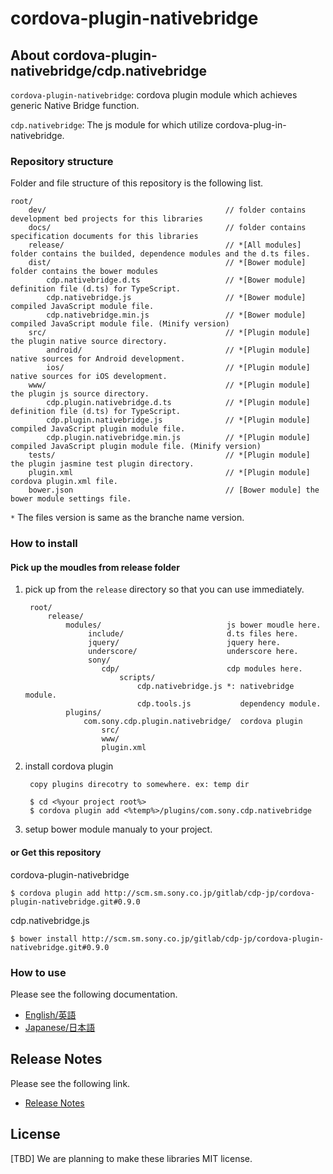 ﻿# cordova-plugin-nativebridge

## About cordova-plugin-nativebridge/cdp.nativebridge

`cordova-plugin-nativebridge`: cordova plugin module which achieves generic Native Bridge function.

`cdp.nativebridge`: The js module for which utilize cordova-plug-in-nativebridge.


### Repository structure
Folder and file structure of this repository is the following list.

    root/
        dev/                                        // folder contains development bed projects for this libraries
        docs/                                       // folder contains specification documents for this libraries
        release/                                    // *[All modules] folder contains the builded, dependence modules and the d.ts files.
        dist/                                       // *[Bower module] folder contains the bower modules
            cdp.nativebridge.d.ts                   // *[Bower module] definition file (d.ts) for TypeScript.
            cdp.nativebridge.js                     // *[Bower module] compiled JavaScript module file.
            cdp.nativebridge.min.js                 // *[Bower module] compiled JavaScript module file. (Minify version)
        src/                                        // *[Plugin module] the plugin native source directory.
            android/                                // *[Plugin module] native sources for Android development.
            ios/                                    // *[Plugin module] native sources for iOS development.
        www/                                        // *[Plugin module] the plugin js source directory.
            cdp.plugin.nativebridge.d.ts            // *[Plugin module] definition file (d.ts) for TypeScript.
            cdp.plugin.nativebridge.js              // *[Plugin module] compiled JavaScript plugin module file.
            cdp.plugin.nativebridge.min.js          // *[Plugin module] compiled JavaScript plugin module file. (Minify version)
        tests/                                      // *[Plugin module] the plugin jasmine test plugin directory.
        plugin.xml                                  // *[Plugin module] cordova plugin.xml file.
        bower.json                                  // [Bower module] the bower module settings file.

 `*` The files version is same as the branche name version.

### How to install

#### Pick up the moudles from release folder

1. pick up from the `release` directory so that you can use immediately.

        root/
            release/
                modules/                            js bower moudle here.
                     include/                       d.ts files here.
                     jquery/                        jquery here.
                     underscore/                    underscore here.
                     sony/
                        cdp/                        cdp modules here.
                            scripts/
                                cdp.nativebridge.js *: nativebridge module.
                                cdp.tools.js           dependency module.
                plugins/
                    com.sony.cdp.plugin.nativebridge/  cordova plugin
                        src/
                        www/
                        plugin.xml

2. install cordova plugin

        copy plugins direcotry to somewhere. ex: temp dir
        
        $ cd <%your project root%>
        $ cordova plugin add <%temp%>/plugins/com.sony.cdp.nativebridge

3. setup bower module manualy to your project.


#### or Get this repository

cordova-plugin-nativebridge

    $ cordova plugin add http://scm.sm.sony.co.jp/gitlab/cdp-jp/cordova-plugin-nativebridge.git#0.9.0


cdp.nativebridge.js

    $ bower install http://scm.sm.sony.co.jp/gitlab/cdp-jp/cordova-plugin-nativebridge.git#0.9.0

### How to use
Please see the following documentation.

- [English/英語](docs/en)
- [Japanese/日本語](docs/jp)

## Release Notes
Please see the following link.

- [Release Notes](RELEASENOTE.md)


## License

[TBD] We are planning to make these libraries MIT license.
